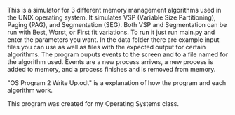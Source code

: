 This is a simulator for 3 different memory management algorithms used in the UNIX operating system.
It simulates VSP (Variable Size Partitioning), Paging (PAG), and Segmentation (SEG). Both VSP and Segmentation can be run with Best, Worst, or First fit variations.
To run it just run main.py and enter the parameters you want. In the data folder there are example input files you can use as well as files with the expected output for certain algorithms.
The program ouputs events to the screen and to a file named for the algorithm used. Events are a new process arrives, a new process is added to memory, and a process finishes and is removed from memory.

"OS Program 2 Write Up.odt" is a explanation of how the program and each algorithm work.

This program was created for my Operating Systems class.
